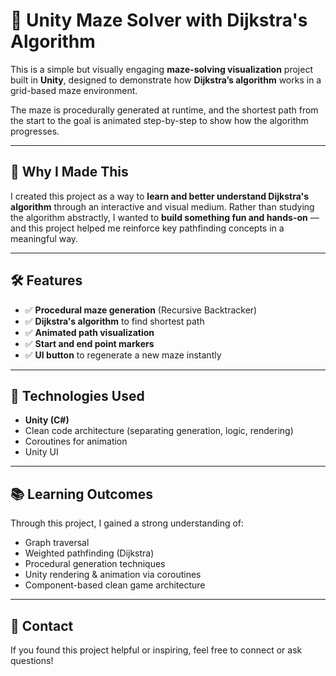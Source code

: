 # 🧠 Unity Maze Solver with Dijkstra's Algorithm

This is a simple but visually engaging **maze-solving visualization** project built in **Unity**, designed to demonstrate how **Dijkstra’s algorithm** works in a grid-based maze environment.

The maze is procedurally generated at runtime, and the shortest path from the start to the goal is animated step-by-step to show how the algorithm progresses.

---

## 🎯 Why I Made This

I created this project as a way to **learn and better understand Dijkstra's algorithm** through an interactive and visual medium. Rather than studying the algorithm abstractly, I wanted to **build something fun and hands-on** — and this project helped me reinforce key pathfinding concepts in a meaningful way.

---

## 🛠️ Features

- ✅ **Procedural maze generation** (Recursive Backtracker)
- ✅ **Dijkstra's algorithm** to find shortest path
- ✅ **Animated path visualization**
- ✅ **Start and end point markers**
- ✅ **UI button** to regenerate a new maze instantly

---

## 🧩 Technologies Used

- **Unity (C#)**
- Clean code architecture (separating generation, logic, rendering)
- Coroutines for animation
- Unity UI

---

## 📚 Learning Outcomes

Through this project, I gained a strong understanding of:
- Graph traversal
- Weighted pathfinding (Dijkstra)
- Procedural generation techniques
- Unity rendering & animation via coroutines
- Component-based clean game architecture

---

## 💬 Contact

If you found this project helpful or inspiring, feel free to connect or ask questions!

